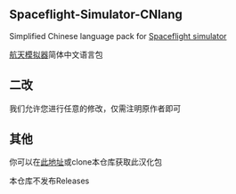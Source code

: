 ## Spaceflight-Simulator-CNlang

Simplified Chinese language pack for [Spaceflight simulator](https://play.google.com/store/apps/details?id=com.StefMorojna.SpaceflightSimulator)

[航天模拟器](https://play.google.com/store/apps/details?id=com.StefMorojna.SpaceflightSimulator)简体中文语言包

## 二改

我们允许您进行任意的修改，仅需注明原作者即可

## 其他

你可以在[此地址](https://sfscn.sthenight.top/get.html#获取)或clone本仓库获取此汉化包

本仓库不发布Releases